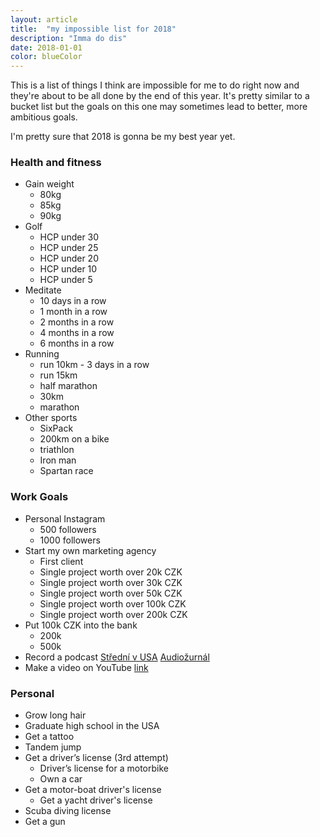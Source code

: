 ```yaml
---
layout: article
title:  "my impossible list for 2018"
description: "Imma do dis"
date: 2018-01-01
color: blueColor
---
```

This is a list of things I think are impossible for me to do right now and they're about to be all done by the end of this year. It's pretty similar to a bucket list but the goals on this one may sometimes lead to better, more ambitious goals.

I'm pretty sure that 2018 is gonna be my best year yet.


<h3>Health and fitness</h3>

* Gain weight
    * <span class="skrt">80kg</span>
    * <span class="skrt">85kg</span>
    * 90kg
* Golf
    * HCP under 30
    * HCP under 25
    * HCP under 20
    * HCP under 10
    * HCP under 5
* Meditate
    * <span class="skrt">10 days in a row</span>
    * <span class="skrt">1 month in a row</span>
    * <span class="skrt">2 months in a row</span>
    * 4 months in a row
    * 6 months in a row
* Running
    * <span class="skrt">run 10km - 3 days in a row</span>
    * <span class="skrt">run 15km</span>
    * <span class="skrt">half marathon</span>
    * 30km
    * marathon
* Other sports
    * <span class="skrt">SixPack</span>
    * 200km on a bike
    * triathlon
    * Iron man
    * Spartan race

<h3>Work Goals</h3>

* Personal Instagram
    * 500 followers
    * 1000 followers
* <span class="skrt">Start my own marketing agency</span>
    * <span class="skrt">First client</span>
    * <span class="skrt">Single project worth over 20k CZK</span>
    * <span class="skrt">Single project worth over 30k CZK</span>
    * Single project worth over 50k CZK
    * Single project worth over 100k CZK
    * Single project worth over 200k CZK
* Put 100k CZK into the bank
    * 200k
    * 500k
* <span class="skrt">Record a podcast</span> <a href="https://itunes.apple.com/us/podcast/středn%C3%AD-v-usa/id1375353560?mt=2">Střední v USA</a> <a href="https://itunes.apple.com/us/podcast/audio%C5%BEurn%C3%A1l/id1384048755?mt=2">Audiožurnál</a>
* <span class="skrt">Make a video on YouTube</span> <a href="https://www.youtube.com/channel/UCPPueu99TV68iAeEAbunYdA">link</a>

<h3>Personal</h3>

* <span class="skrt">Grow long hair</span>
* <span class="skrt">Graduate high school in the USA</span>
* <span class="skrt">Get a tattoo</span>
* <span class="skrt">Tandem jump</span>
* <span class="skrt">Get a driver’s license (3rd attempt)</span>
    * <span class="skrt">Driver’s license for a motorbike</span>
    * <span class="skrt">Own a car</span>
* Get a motor-boat driver's license
    * Get a yacht driver's license
* Scuba diving license
* Get a gun
